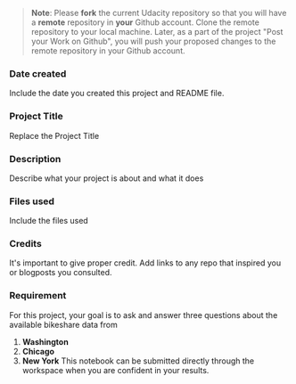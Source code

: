 >**Note**: Please **fork** the current Udacity repository so that you will have a **remote** repository in **your** Github account. Clone the remote repository to your local machine. Later, as a part of the project "Post your Work on Github", you will push your proposed changes to the remote repository in your Github account.

### Date created
Include the date you created this project and README file.

### Project Title
Replace the Project Title

### Description
Describe what your project is about and what it does

### Files used
Include the files used

### Credits
It's important to give proper credit. Add links to any repo that inspired you or blogposts you consulted.


### Requirement
For this project, your goal is to ask and answer three questions about the available bikeshare data from 
1. **Washington**
2. **Chicago**
3. **New York** 
This notebook can be submitted directly through the workspace when you are confident in your results.
